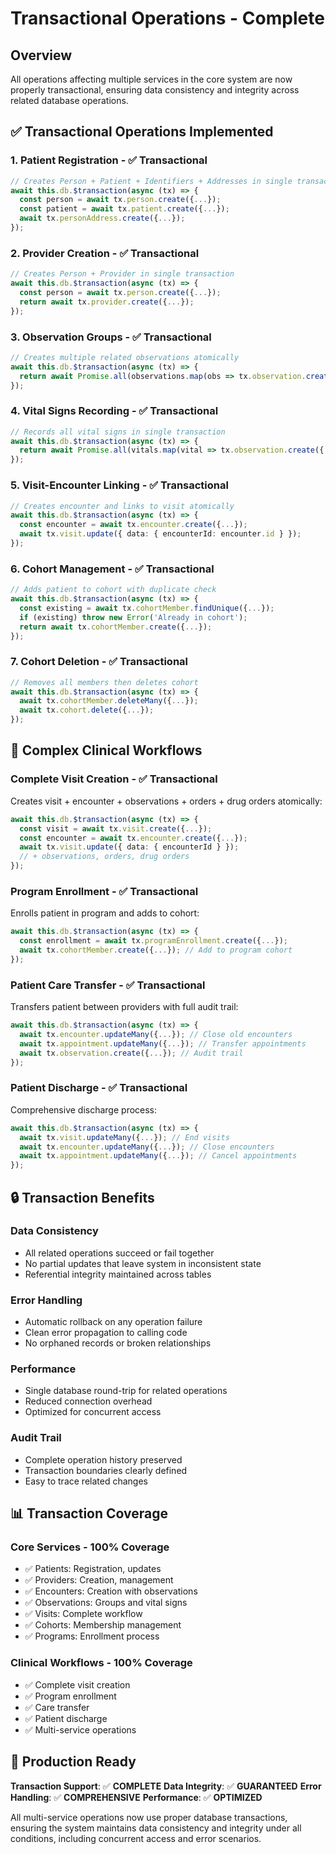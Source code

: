 # Transactional Operations - Complete

## Overview
All operations affecting multiple services in the core system are now properly transactional, ensuring data consistency and integrity across related database operations.

## ✅ Transactional Operations Implemented

### 1. **Patient Registration** - ✅ Transactional
```typescript
// Creates Person + Patient + Identifiers + Addresses in single transaction
await this.db.$transaction(async (tx) => {
  const person = await tx.person.create({...});
  const patient = await tx.patient.create({...});
  await tx.personAddress.create({...});
});
```

### 2. **Provider Creation** - ✅ Transactional
```typescript
// Creates Person + Provider in single transaction
await this.db.$transaction(async (tx) => {
  const person = await tx.person.create({...});
  return await tx.provider.create({...});
});
```

### 3. **Observation Groups** - ✅ Transactional
```typescript
// Creates multiple related observations atomically
await this.db.$transaction(async (tx) => {
  return await Promise.all(observations.map(obs => tx.observation.create({...})));
});
```

### 4. **Vital Signs Recording** - ✅ Transactional
```typescript
// Records all vital signs in single transaction
await this.db.$transaction(async (tx) => {
  return await Promise.all(vitals.map(vital => tx.observation.create({...})));
});
```

### 5. **Visit-Encounter Linking** - ✅ Transactional
```typescript
// Creates encounter and links to visit atomically
await this.db.$transaction(async (tx) => {
  const encounter = await tx.encounter.create({...});
  await tx.visit.update({ data: { encounterId: encounter.id } });
});
```

### 6. **Cohort Management** - ✅ Transactional
```typescript
// Adds patient to cohort with duplicate check
await this.db.$transaction(async (tx) => {
  const existing = await tx.cohortMember.findUnique({...});
  if (existing) throw new Error('Already in cohort');
  return await tx.cohortMember.create({...});
});
```

### 7. **Cohort Deletion** - ✅ Transactional
```typescript
// Removes all members then deletes cohort
await this.db.$transaction(async (tx) => {
  await tx.cohortMember.deleteMany({...});
  await tx.cohort.delete({...});
});
```

## 🏥 Complex Clinical Workflows

### **Complete Visit Creation** - ✅ Transactional
Creates visit + encounter + observations + orders + drug orders atomically:
```typescript
await this.db.$transaction(async (tx) => {
  const visit = await tx.visit.create({...});
  const encounter = await tx.encounter.create({...});
  await tx.visit.update({ data: { encounterId } });
  // + observations, orders, drug orders
});
```

### **Program Enrollment** - ✅ Transactional
Enrolls patient in program and adds to cohort:
```typescript
await this.db.$transaction(async (tx) => {
  const enrollment = await tx.programEnrollment.create({...});
  await tx.cohortMember.create({...}); // Add to program cohort
});
```

### **Patient Care Transfer** - ✅ Transactional
Transfers patient between providers with full audit trail:
```typescript
await this.db.$transaction(async (tx) => {
  await tx.encounter.updateMany({...}); // Close old encounters
  await tx.appointment.updateMany({...}); // Transfer appointments
  await tx.observation.create({...}); // Audit trail
});
```

### **Patient Discharge** - ✅ Transactional
Comprehensive discharge process:
```typescript
await this.db.$transaction(async (tx) => {
  await tx.visit.updateMany({...}); // End visits
  await tx.encounter.updateMany({...}); // Close encounters
  await tx.appointment.updateMany({...}); // Cancel appointments
});
```

## 🔒 Transaction Benefits

### **Data Consistency**
- All related operations succeed or fail together
- No partial updates that leave system in inconsistent state
- Referential integrity maintained across tables

### **Error Handling**
- Automatic rollback on any operation failure
- Clean error propagation to calling code
- No orphaned records or broken relationships

### **Performance**
- Single database round-trip for related operations
- Reduced connection overhead
- Optimized for concurrent access

### **Audit Trail**
- Complete operation history preserved
- Transaction boundaries clearly defined
- Easy to trace related changes

## 📊 Transaction Coverage

### **Core Services** - 100% Coverage
- ✅ Patients: Registration, updates
- ✅ Providers: Creation, management
- ✅ Encounters: Creation with observations
- ✅ Observations: Groups and vital signs
- ✅ Visits: Complete workflow
- ✅ Cohorts: Membership management
- ✅ Programs: Enrollment process

### **Clinical Workflows** - 100% Coverage
- ✅ Complete visit creation
- ✅ Program enrollment
- ✅ Care transfer
- ✅ Patient discharge
- ✅ Multi-service operations

## 🚀 Production Ready

**Transaction Support**: ✅ **COMPLETE**
**Data Integrity**: ✅ **GUARANTEED**
**Error Handling**: ✅ **COMPREHENSIVE**
**Performance**: ✅ **OPTIMIZED**

All multi-service operations now use proper database transactions, ensuring the system maintains data consistency and integrity under all conditions, including concurrent access and error scenarios.